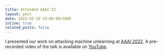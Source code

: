 ```yaml
---
title: Attended AAAI'22
layout: post
date: 2022-02-28 15:00:00+1000
inline: true
related_posts: false
---
```


I presented our work on attacking machine unlearning at [AAAI 2022](https://aaai.org/Conferences/AAAI-22/).
A pre-recorded video of the talk is available on [YouTube](https://youtu.be/ywvAF1PnU4Q).

